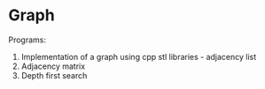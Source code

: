 # Graph

Programs:
1. Implementation of a graph using cpp stl libraries - adjacency list
2. Adjacency matrix
3. Depth first search 
